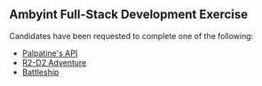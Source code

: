 ## Ambyint Full-Stack Development Exercise

Candidates have been requested to complete one of the following:

- [Palpatine's API](./palpatines-api)
- [R2-D2 Adventure](./r2-d2-adventure)
- [Battleship](./simplified-battleship)
